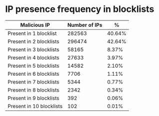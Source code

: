 # IP presence frequency in blocklists
| Malicious IP | Number of IPs | % |
|----|----|----|
| Present in 1 blocklist | 282563 | 40.64% |
| Present in 2 blocklists | 296474 | 42.64% |
| Present in 3 blocklists | 58165 | 8.37% |
| Present in 4 blocklists | 27633 | 3.97% |
| Present in 5 blocklists | 14582 | 2.10% |
| Present in 6 blocklists | 7706 | 1.11% |
| Present in 7 blocklists | 5344 | 0.77% |
| Present in 8 blocklists | 2342 | 0.34% |
| Present in 9 blocklists | 392 | 0.06% |
| Present in 10 blocklists | 102 | 0.01% |
